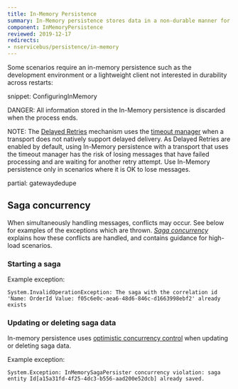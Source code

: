 ```yaml
---
title: In-Memory Persistence
summary: In-Memory persistence stores data in a non-durable manner for development-time only
component: InMemoryPersistence
reviewed: 2019-12-17
redirects:
- nservicebus/persistence/in-memory
---
```


Some scenarios require an in-memory persistence such as the development environment or a lightweight client not interested in durability across restarts:

snippet: ConfiguringInMemory

DANGER: All information stored in the In-Memory persistence is discarded when the process ends.

NOTE: The [Delayed Retries](/nservicebus/recoverability/#delayed-retries) mechanism uses the [timeout manager](/nservicebus/messaging/timeout-manager.md) when a transport does not natively support delayed delivery. As Delayed Retries are enabled by default, using In-Memory persistence with a transport that uses the timeout manager has the risk of losing messages that have failed processing and are waiting for another retry attempt. Use In-Memory persistence only in scenarios where it is OK to lose messages.

partial: gatewaydedupe

## Saga concurrency

When simultaneously handling messages, conflicts may occur. See below for examples of the exceptions which are thrown. _[Saga concurrency](/nservicebus/sagas/concurrency.md)_ explains how these conflicts are handled, and contains guidance for high-load scenarios.

### Starting a saga

Example exception:

```
System.InvalidOperationException: The saga with the correlation id 'Name: OrderId Value: f05c6e0c-aea6-48d6-846c-d1663998ebf2' already exists
```

### Updating or deleting saga data

In-memory persistence uses [optimistic concurrency control](https://en.wikipedia.org/wiki/Optimistic_concurrency_control) when updating or deleting saga data.

Example exception:

```
System.Exception: InMemorySagaPersister concurrency violation: saga entity Id[a15a31fd-4f25-4dc3-b556-aad200e52dcb] already saved.
```